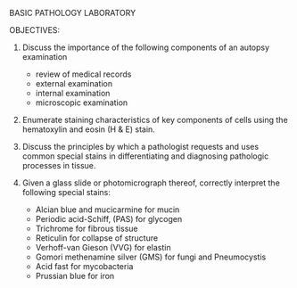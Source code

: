 BASIC  PATHOLOGY  LABORATORY

OBJECTIVES:

1. Discuss the importance of the following components of an autopsy examination
	- review of medical records
	- external examination
	- internal examination
	- microscopic examination

2. Enumerate staining characteristics of key components of cells using the hematoxylin and eosin (H & E) stain.

3. Discuss the principles by which a pathologist requests and uses common special stains in differentiating and diagnosing pathologic processes in tissue.

4. Given a glass slide or photomicrograph thereof, correctly interpret the following special stains:
	- Alcian blue and mucicarmine for mucin
	- Periodic acid-Schiff, (PAS) for glycogen
	- Trichrome for fibrous tissue
	- Reticulin for collapse of structure
	- Verhoff-van Gieson (VVG) for elastin 
	- Gomori methenamine silver (GMS) for fungi and Pneumocystis
	- Acid fast for mycobacteria
	- Prussian blue for iron
